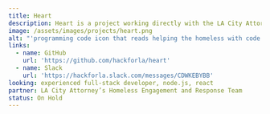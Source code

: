 ```yaml
---
title: Heart
description: Heart is a project working directly with the LA City Attorney’s Homeless Engagement and Response Team. The HEART program helps homeless individuals resolve eligible traffic and pedestrian infractions and related warrants and fines by engaging with relevant services. Hack for LA is helping them build a database and case management system to streamline their workflow and enable them to scale their program.
image: /assets/images/projects/heart.png
alt: "'programming code icon that reads helping the homeless with code '"
links: 
  - name: GitHub
    url: 'https://github.com/hackforla/heart'
  - name: Slack
    url: 'https://hackforla.slack.com/messages/CDWKEBYBB'
looking: experienced full-stack developer, node.js, react
partner: LA City Attorney’s Homeless Engagement and Response Team
status: On Hold
---
```


